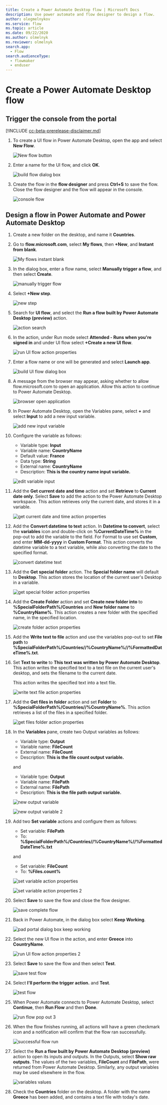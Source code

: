 ```yaml
---
title: Create a Power Automate Desktop flow | Microsoft Docs
description: Use power automate and flow designer to design a flow.
author: olegmelnykov
ms.service: flow
ms.topic: article
ms.date: 09/22/2020
ms.author: olmelnyk
ms.reviewer: olmelnyk
search.app: 
  - Flow
search.audienceType: 
  - flowmaker
  - enduser
---
```


# Create a Power Automate Desktop flow


## Trigger the console from the portal

[!INCLUDE [cc-beta-prerelease-disclaimer.md](../../includes/cc-beta-prerelease-disclaimer.md)]

1. To create a UI flow in Power Automate Desktop, open the app and select **New Flow**.

   ![New flow button](./media/create-flow-console/console.png)

1. Enter a name for the UI flow, and click **OK**.

   ![build flow dialog box](./media/create-flow-console/build-flow-dialog.png)

1. Create the flow in the **flow designer** and press **Ctrl+S** to save the flow. Close the flow designer and the flow will appear in the console.

   ![console flow](./media/create-flow-console/console-flow.png)


## Design a flow in Power Automate and Power Automate Desktop

1. Create a new folder on the desktop, and name it **Countries**.

1. Go to **flow.microsoft.com**, select **My flows**, then **+New**, and **Instant from blank**.

   ![My flows instant blank](./media/design-flow/my-flows-instant-blank.png)

1. In the dialog box, enter a flow name, select **Manually trigger a flow**, and then select **Create**.

   ![manually trigger flow](./media/design-flow/manually-trigger-flow.png)

1. Select **+New step**.

   ![new step](./media/design-flow/new-step.png)

1. Search for **UI flow**, and select the **Run a flow built by Power Automate Desktop (preview)** action.

   ![action search](./media/design-flow/action-search.png)

1. In the action, under Run mode select **Attended - Runs when you're signed in** and under UI flow select **+Create a new UI flow**.

   ![run UI flow action properties](./media/design-flow/run-ui-flow-v2-action-properties.png)

1. Enter a flow name or one will be generated and select **Launch app**.

   ![build UI flow dialog box](./media/design-flow/build-UI-flow-dialog.png)

1. A message from the browser may appear, asking whether to allow flow.microsoft.com to open an application. Allow this action to continue to Power Automate Desktop.

   ![browser open application](./media/design-flow/browser-open-application.png)

1. In Power Automate Desktop, open the Variables pane, select **+** and select **Input** to add a new input variable.

   ![add new input variable](./media/design-flow/add-new-input-variable.png)

1. Configure the variable as follows:
   * Variable type: **Input**
   * Variable name: **CountryName**
   * Default value: **France**
   * Data type: **String**
   * External name: **CountryName**
   * Description: **This is the country name input variable.**

   ![edit variable input](./media/design-flow/edit-variable-input.png)

1. Add the **Get current date and time** action and set **Retrieve** to **Current date only**. Select **Save** to add the action to the Power Automate Desktop workspace. This action retrieves only the current date, and stores it in a variable.

   ![get current date and time action properties](./media/design-flow/get-current-date-and-time-action-properties.png)

1. Add the **Convert datetime to text** action. In **Datetime to convert**, select the **variables** icon and double-click on **%CurrentDateTime%** in the pop-out to add the variable to the field. For Format to use set **Custom**, and enter **MM-dd-yyyy** in **Custom Format**. This action converts the datetime variable to a text variable, while also converting the date to the specified format.

   ![convert datetime text](./media/design-flow/convert-datetime-text.png)

1. Add the **Get special folder** action. The **Special folder name** will default to **Desktop**. This action stores the location of the current user's Desktop in a variable.

   ![get special folder action properties](./media/design-flow/get-special-folder-action-properties.png)

1. Add the **Create Folder** action and set **Create new folder into** to **%SpecialFolderPath%/Countries** and **New folder name** to **%CountryName%**. This action creates a new folder with the specified name, in the specified location.

   ![create folder action properties](./media/design-flow/create-folder-action-properties.png)

1. Add the **Write text to file** action and use the variables pop-out to set **File path** to **%SpecialFolderPath%/Countries//%CountryName%//%FormattedDateTime%.txt**. 

1. Set **Text to write** to **This text was written by Power Automate Desktop**. This action writes the specified text to a text file on the current user's desktop, and sets the filename to the current date.

   This action writes the specified text into a text file.

   ![write text file action properties](./media/design-flow/write-text-file-action-properties.png)

1. Add the **Get files in folder** action and set **Folder** to **%SpecialFolderPath%/Countries//%CountryName%**. This action retrieves a list of the files in a specified folder.

   ![get files folder action properties](./media/design-flow/get-files-folder-action-properties.png)

1. In the **Variables** pane, create two Output variables as follows:
   * Variable type: **Output**
   * Variable name: **FileCount**
   * External name: **FileCount**
   * Description: **This is the file count output variable.**

   and

   * Variable type: **Output**
   * Variable name: **FilePath**
   * External name: **FilePath**
   * Description: **This is the file path output variable.**

   ![new output variable](./media/design-flow/new-output-variable.png)

   ![new output variable 2](./media/design-flow/new-output-variable-2.png)

1. Add two **Set variable** actions and configure them as follows:
   
   * Set variable: **FilePath**
   * To: **%SpecialFolderPath%/Countries//%CountryName%//%FormattedDateTime%.txt**
   
   and
   
   * Set variable: **FileCount**
   * To: **%Files.count%**

   ![set variable action properties](./media/design-flow/set-variable-action-properties.png)

   ![set variable action properties 2](./media/design-flow/set-variable-action-properties-2.png)

1. Select **Save** to save the flow and close the flow designer.

   ![save complete flow](./media/design-flow/save-complete-flow.png)

1. Back in Power Automate, in the dialog box select **Keep Working**.

   ![pad portal dialog box keep working](./media/design-flow/pad-portal-dialog-keep-working.png)

1. Select the new UI flow in the action, and enter **Greece** into **CountryName**.

   ![run UI flow action properties 2](./media/design-flow/run-ui-flow-v2-action-properties-2.png)

1. Select **Save** to save the flow and then select **Test**.

   ![save test flow](./media/design-flow/save-test-flow.png)

1. Select **I'll perform the trigger action.** and **Test**.

   ![test flow](./media/design-flow/test-flow.png)

1. When Power Automate connects to Power Automate Desktop, select **Continue**, then **Run Flow** and then **Done**.

   ![run flow pop out 3](./media/design-flow/run-flow-pop-out-3.png)

1. When the flow finishes running, all actions will have a green checkmark icon and a notification will confirm that the flow ran successfully.

   ![successful flow run](./media/design-flow/successful-flow-run.png)

1. Select the **Run a flow built by Power Automate Desktop (preview)** action to open its inputs and outputs. In the Outputs, select **Show raw outputs**. The values of the two variables, **FileCount** and **FilePath**, were returned from Power Automate Desktop. Similarly, any output variables may be used elsewhere in the flow.

   ![variables values](./media/design-flow/variables-values.png)

1. Check the **Countries** folder on the desktop. A folder with the name **Greece** has been added, and contains a text file with today's date.
